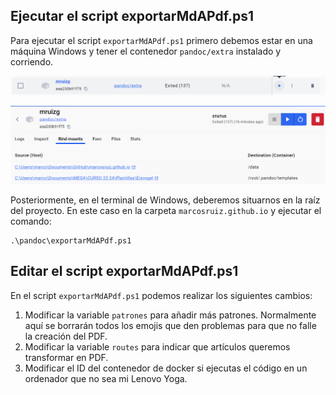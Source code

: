 ## Ejecutar el script exportarMdAPdf.ps1

Para ejecutar el script `exportarMdAPdf.ps1` primero debemos estar en una máquina Windows y tener el contenedor `pandoc/extra` instalado y corriendo.

![alt text](contenedorDockerPandocExtra.png)

![alt text](volumenesPandocExtra.png)

Posteriormente, en el terminal de Windows, deberemos situarnos en la raíz del proyecto. En este caso en la carpeta `marcosruiz.github.io` y ejecutar el comando:

```console
.\pandoc\exportarMdAPdf.ps1
```

## Editar el script exportarMdAPdf.ps1

En el script `exportarMdAPdf.ps1` podemos realizar los siguientes cambios:

1. Modificar la variable `patrones` para añadir más patrones. Normalmente aquí se borrarán todos los emojis que den problemas para que no falle la creación del PDF.
1. Modificar la variable `routes` para indicar que artículos queremos transformar en PDF.
1. Modificar el ID del contenedor de docker si ejecutas el código en un ordenador que no sea mi Lenovo Yoga.

